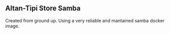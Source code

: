## Altan-Tipi Store Samba 

Created from ground up. Using a very reliable and mantained samba docker image.